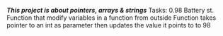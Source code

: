 ***This project is about pointers, arrays & strings***
Tasks: 0.98 Battery st.
	Function that modify variables in a function from outside
	Function takes pointer to an int as parameter then updates the value it points to to 98
